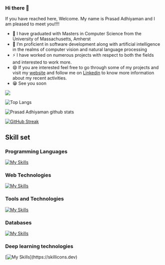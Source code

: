 ### Hi there 👋

If you have reached here, Welcome. My name is Prasad Adhiyaman and I am pleased to meet you!!!!
- 🌱 I have graduated with Masters in Computer Science from the University of Massachusetts, Amherst
- 🔭 I’m proficient in software development along with artificial intelligence in the realms of computer vision and natural language processing
- ⚡ I have worked on numerous projects with respect to both the fields and interested to work more.
- 😄 If you are interested feel free to go through some of my projects and visit my <a href="https://prasadadhi08.wixsite.com/portfolio">website</a> and follow me on <a href="https://www.linkedin.com/in/prasad-adhiyaman/">Linkedin</a> to know more information about my recent activities.
- 😁 See you soon


![](https://komarev.com/ghpvc/?username=Prasad-adhi)

![Top Langs](https://github-readme-stats.vercel.app/api/top-langs/?username=Prasad-adhi&layout=compact&theme=radical&langs_count=10&hide=Jupyter%20Notebook)


![Prasad Adhiyaman github stats](https://github-readme-stats.vercel.app/api?username=Prasad-adhi&show_icons=true&theme=radical)

[![GitHub Streak](https://github-readme-streak-stats.herokuapp.com/?user=Prasad-adhi)](https://git.io/streak-stats)

## Skill set

### Programming Languages
[![My Skills](https://skillicons.dev/icons?i=py,cpp,c,java,dart,js,php)](https://skillicons.dev)

### Web Technologies
[![My Skills](https://skillicons.dev/icons?i=spring,ts,react,nodejs,graphql,flask,django,tailwind)](https://skillicons.dev)

### Tools and Technologies
[![My Skills](https://skillicons.dev/icons?i=docker,postman,aws,jenkins,git,github,githubactions)](https://skillicons.dev)

### Databases
[![My Skills](https://skillicons.dev/icons?i=postgres,mysql,mongodb,redis,firebase)](https://skillicons.dev)

### Deep learning technologies
[![My Skills](https://skillicons.dev/icons?i=pytorch,tensorflow,sklearn,opencv,)](https://skillicons.dev)
<!--
**Prasad-adhi/Prasad-adhi** is a ✨ _special_ ✨ repository because its `README.md` (this file) appears on your GitHub profile.

Here are some ideas to get you started:

- 🔭 I’m currently working on ...

- 👯 I’m looking to collaborate on ...
- 🤔 I’m looking for help with ...
- 💬 Ask me about ...
- 📫 How to reach me: ...
- 😄 Pronouns: ...
- ⚡ Fun fact: ...
-->
